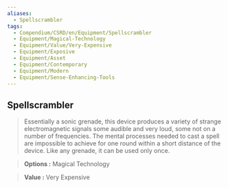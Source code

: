 ```yaml
---
aliases:
  - Spellscrambler
tags:
  - Compendium/CSRD/en/Equipment/Spellscrambler
  - Equipment/Magical-Technology
  - Equipment/Value/Very-Expensive
  - Equipment/Exposive
  - Equipment/Asset
  - Equipment/Contemporary
  - Equipment/Modern
  - Equipment/Sense-Enhancing-Tools
---
```

  
    
## Spellscrambler  
>Essentially a sonic grenade, this device produces a variety of strange electromagnetic signals some audible and very loud, some not on a number of frequencies. The mental processes needed to cast a spell are impossible to achieve for one round within a short distance of the device. Like any grenade, it can be used only once.  
    
> **Options :** Magical Technology    
> **Value :** Very Expensive  